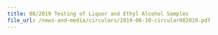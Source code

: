 ```yaml
---
title: 08/2019 Testing of Liquor and Ethyl Alcohol Samples
file_url: /news-and-media/circulars/2019-06-10-circular082019.pdf
---
```

